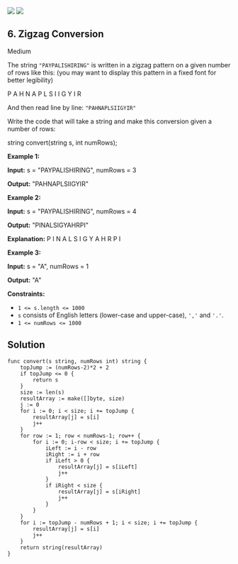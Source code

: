 [![](https://img.shields.io/github/stars/javadev/LeetCode-in-All?label=Stars&style=flat-square)](https://github.com/javadev/LeetCode-in-All)
[![](https://img.shields.io/github/forks/javadev/LeetCode-in-All?label=Fork%20me%20on%20GitHub%20&style=flat-square)](https://github.com/javadev/LeetCode-in-All/fork)

## 6\. Zigzag Conversion

Medium

The string `"PAYPALISHIRING"` is written in a zigzag pattern on a given number of rows like this: (you may want to display this pattern in a fixed font for better legibility)

P A H N A P L S I I G Y I R 

And then read line by line: `"PAHNAPLSIIGYIR"`

Write the code that will take a string and make this conversion given a number of rows:

string convert(string s, int numRows); 

**Example 1:**

**Input:** s = "PAYPALISHIRING", numRows = 3

**Output:** "PAHNAPLSIIGYIR" 

**Example 2:**

**Input:** s = "PAYPALISHIRING", numRows = 4

**Output:** "PINALSIGYAHRPI"

**Explanation:** P I N A L S I G Y A H R P I 

**Example 3:**

**Input:** s = "A", numRows = 1

**Output:** "A" 

**Constraints:**

*   `1 <= s.length <= 1000`
*   `s` consists of English letters (lower-case and upper-case), `','` and `'.'`.
*   `1 <= numRows <= 1000`

## Solution

```golang
func convert(s string, numRows int) string {
	topJump := (numRows-2)*2 + 2
	if topJump <= 0 {
		return s
	}
	size := len(s)
	resultArray := make([]byte, size)
	j := 0
	for i := 0; i < size; i += topJump {
		resultArray[j] = s[i]
		j++
	}
	for row := 1; row < numRows-1; row++ {
		for i := 0; i-row < size; i += topJump {
			iLeft := i - row
			iRight := i + row
			if iLeft > 0 {
				resultArray[j] = s[iLeft]
				j++
			}
			if iRight < size {
				resultArray[j] = s[iRight]
				j++
			}
		}
	}
	for i := topJump - numRows + 1; i < size; i += topJump {
		resultArray[j] = s[i]
		j++
	}
	return string(resultArray)
}
```